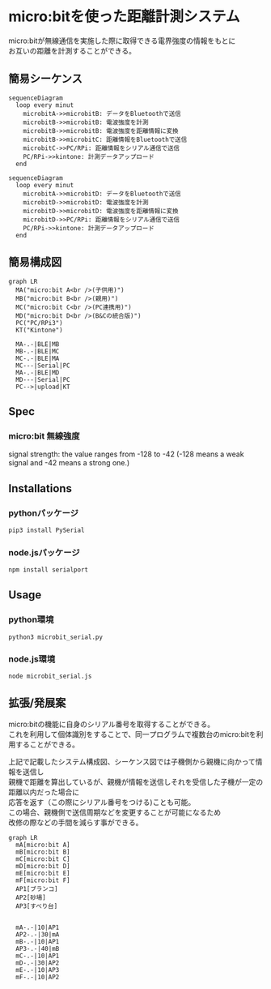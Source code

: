 # micro:bitを使った距離計測システム

micro:bitが無線通信を実施した際に取得できる電界強度の情報をもとに  
お互いの距離を計測することができる。

## 簡易シーケンス

```mermaid
sequenceDiagram
  loop every minut
    microbitA->>microbitB: データをBluetoothで送信
    microbitB->>microbitB: 電波強度を計測
    microbitB->>microbitB: 電波強度を距離情報に変換
    microbitB->>microbitC: 距離情報をBluetoothで送信
    microbitC->>PC/RPi: 距離情報をシリアル通信で送信
    PC/RPi->>kintone: 計測データアップロード
  end
```

```mermaid
sequenceDiagram
  loop every minut
    microbitA->>microbitD: データをBluetoothで送信
    microbitD->>microbitD: 電波強度を計測
    microbitD->>microbitD: 電波強度を距離情報に変換
    microbitD->>PC/RPi: 距離情報をシリアル通信で送信
    PC/RPi->>kintone: 計測データアップロード
  end
```

## 簡易構成図

```mermaid
graph LR
  MA("micro:bit A<br />(子供用)")
  MB("micro:bit B<br />(親用)")
  MC("micro:bit C<br />(PC連携用)")
  MD("micro:bit D<br />(B&Cの統合版)")
  PC("PC/RPi3")
  KT("Kintone")

  MA-.-|BLE|MB
  MB-.-|BLE|MC
  MC-.-|BLE|MA
  MC---|Serial|PC
  MA-.-|BLE|MD
  MD---|Serial|PC
  PC-->|upload|KT
```

## Spec

### micro:bit 無線強度

signal strength: the value ranges from -128 to -42 (-128 means a weak signal and -42 means a strong one.)

## Installations

### pythonパッケージ

```python
pip3 install PySerial
```

### node.jsパッケージ

```javascript
npm install serialport
```

## Usage

### python環境

```shell
python3 microbit_serial.py
```

### node.js環境

```shell
node microbit_serial.js
```

## 拡張/発展案

micro:bitの機能に自身のシリアル番号を取得することができる。  
これを利用して個体識別をすることで、同一プログラムで複数台のmicro:bitを利用することができる。

上記で記載したシステム構成図、シーケンス図では子機側から親機に向かって情報を送信し  
親機で距離を算出しているが、親機が情報を送信しそれを受信した子機が一定の距離以内だった場合に  
応答を返す（この際にシリアル番号をつける)ことも可能。  
この場合、親機側で送信周期などを変更することが可能になるため  
改修の際などの手間を減らす事ができる。

```mermaid
graph LR
  mA[micro:bit A]
  mB[micro:bit B]
  mC[micro:bit C]
  mD[micro:bit D]
  mE[micro:bit E]
  mF[micro:bit F]
  AP1[ブランコ]
  AP2[砂場]
  AP3[すべり台]


  mA-.-|10|AP1
  AP2-.-|30|mA
  mB-.-|10|AP1
  AP3-.-|40|mB
  mC-.-|10|AP1
  mD-.-|30|AP2
  mE-.-|10|AP3
  mF-.-|10|AP2
```